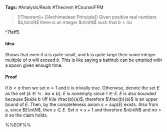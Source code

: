 **Tags:** #Analysis/Reals  #Theorem #Course/FPM 

> [!Theorem]+ [[Archimedean Principle]]
> Given positive real numbers $a,b\in\R$ there is an integer $n\in\N$ such that $b<na$

^7feff5

#### Idea
Shows that even if $a$ is quite small, and $b$ is quite large then some integer multiple of $a$ will exceed $b$. This is like saying a bathtub can be emptied with a spoon given enough time.

#### Proof
If $b<a$ then we set $n=1$ and it is trivially true.
Otherwise, denote the set $E$ as the set $\{ k\in\mathbb{N}: ka\le b \}$. $E$ is nonempty since $1\in E$. $E$ is also bounded because $ka\le b \iff k\le \frac{b}{a}$, therefore $\frac{b}{a}$ is an upper bound of $E$. Then, by the completeness axiom $s = sup(E)$ exists. Also from a, since $E\in\N$, then $s\in E$. Set $n=s +1$ and therefore $n\in\N$ and $na>b$ so the claim holds.

%%EOF%%